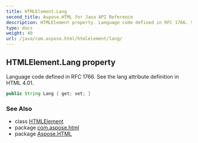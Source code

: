 ```yaml
---
title: HTMLElement.Lang
second_title: Aspose.HTML for Java API Reference
description: HTMLElement property. Language code defined in RFC 1766. See the lang attribute definition in HTML 4.01
type: docs
weight: 40
url: /java/com.aspose.html/htmlelement/lang/
---
```

## HTMLElement.Lang property

Language code defined in RFC 1766. See the lang attribute definition in HTML 4.01.

```java
public String Lang { get; set; }
```

### See Also

* class [HTMLElement](../)
* package [com.aspose.html](../../../com.aspose.html/)
* package [Aspose.HTML](../../../)
